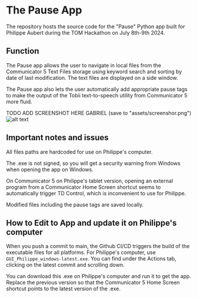 # The Pause App

The repository hosts the source code for the "Pause" Python app built for Philippe Aubert during the TOM Hackathon on July 8th-9th 2024.

## Function

The Pause app allows the user to navigate in local files from the Communicator 5 Text Files storage using keyword search and sorting by date of last modification. The text files are displayed on a side window.

The Pause app also lets the user automatically add appropriate pause tags to make the output of the Tobii text-to-speech utility from Communicator 5 more fluid.

TODO ADD SCREENSHOT HERE GABRIEL (save to "assets/screenshor.png")
![alt text](https://github.com/[username]/[reponame]/blob/[branch]/image.jpg?raw=true)

## Important notes and issues

All files paths are hardcoded for use on Philippe's computer.

The .exe is not signed, so you will get a security warning from Windows when opening the app on Windows.

On Communicator 5 on Philippe's tablet version, opening an external program from a Communicator Home Screen shortcut seems to automatically trigger TD Control, which is inconvenient to use for Philippe.

Modified files including the pause tags are saved locally.

## How to Edit to App and update it on Philippe's computer

When you push a commit to main, the Github CI/CD triggers the build of the executable files for all platforms. For Philippe's computer, use  `GUI_Philippe_windows-latest.exe`. You can find under the Actions tab, clicking on the latest commit and scrolling down.

You can download this .exe on Philippe's computer and run it to get the app. Replace the previous version so that the Communicator 5 Home Screen shortcut points to the latest version of the .exe.
